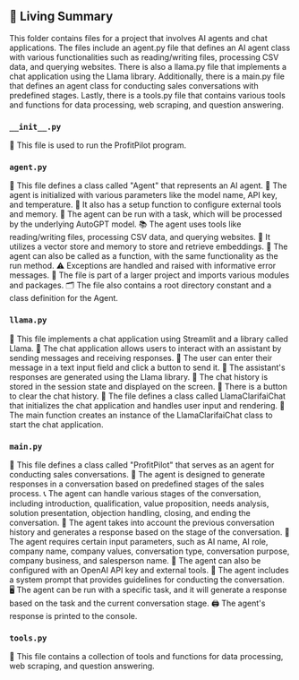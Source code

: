 

<!-- Living README Summary -->
## 🌳 Living Summary

This folder contains files for a project that involves AI agents and chat applications. The files include an agent.py file that defines an AI agent class with various functionalities such as reading/writing files, processing CSV data, and querying websites. There is also a llama.py file that implements a chat application using the Llama library. Additionally, there is a main.py file that defines an agent class for conducting sales conversations with predefined stages. Lastly, there is a tools.py file that contains various tools and functions for data processing, web scraping, and question answering.


### `__init__.py`

📄 This file is used to run the ProfitPilot program.


### `agent.py`

📝 This file defines a class called "Agent" that represents an AI agent.
🔧 The agent is initialized with various parameters like the model name, API key, and temperature.
🔌 It also has a setup function to configure external tools and memory.
🚀 The agent can be run with a task, which will be processed by the underlying AutoGPT model.
📚 The agent uses tools like reading/writing files, processing CSV data, and querying websites.
🧠 It utilizes a vector store and memory to store and retrieve embeddings.
🔀 The agent can also be called as a function, with the same functionality as the run method.
⚠️ Exceptions are handled and raised with informative error messages.
📃 The file is part of a larger project and imports various modules and packages.
🗂️ The file also contains a root directory constant and a class definition for the Agent.


### `llama.py`

📝 This file implements a chat application using Streamlit and a library called Llama. 
📝 The chat application allows users to interact with an assistant by sending messages and receiving responses. 
📝 The user can enter their message in a text input field and click a button to send it. 
📝 The assistant's responses are generated using the Llama library. 
📝 The chat history is stored in the session state and displayed on the screen. 
📝 There is a button to clear the chat history. 
📝 The file defines a class called LlamaClarifaiChat that initializes the chat application and handles user input and rendering. 
📝 The main function creates an instance of the LlamaClarifaiChat class to start the chat application.


### `main.py`

📝 This file defines a class called "ProfitPilot" that serves as an agent for conducting sales conversations.
🤖 The agent is designed to generate responses in a conversation based on predefined stages of the sales process.
📞 The agent can handle various stages of the conversation, including introduction, qualification, value proposition, needs analysis, solution presentation, objection handling, closing, and ending the conversation.
📝 The agent takes into account the previous conversation history and generates a response based on the stage of the conversation.
🔑 The agent requires certain input parameters, such as AI name, AI role, company name, company values, conversation type, conversation purpose, company business, and salesperson name.
🔑 The agent can also be configured with an OpenAI API key and external tools.
📝 The agent includes a system prompt that provides guidelines for conducting the conversation.
🖥️ The agent can be run with a specific task, and it will generate a response based on the task and the current conversation stage.
🖨️ The agent's response is printed to the console.


### `tools.py`

📝 This file contains a collection of tools and functions for data processing, web scraping, and question answering.

<!-- Living README Summary -->